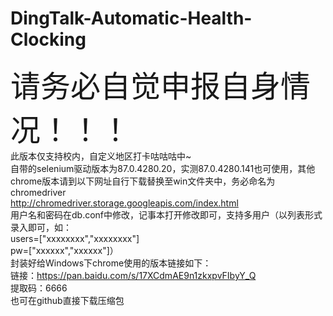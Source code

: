 # DingTalk-Automatic-Health-Clocking
<font size=35>请务必自觉申报自身情况！！！</font><br>
此版本仅支持校内，自定义地区打卡咕咕咕中~<br>
自带的selenium驱动版本为87.0.4280.20，实测87.0.4280.141也可使用，其他chrome版本请到以下网址自行下载替换至win文件夹中，务必命名为chromedriver<br>
http://chromedriver.storage.googleapis.com/index.html<br>
用户名和密码在db.conf中修改，记事本打开修改即可，支持多用户（以列表形式录入即可，如：<br>
users=["xxxxxxxx","xxxxxxxx"]<br>
pw=["xxxxxx","xxxxxx"]）<br>
封装好给Windows下chrome使用的版本链接如下：<br>
链接：https://pan.baidu.com/s/17XCdmAE9n1zkxpvFIbyY_Q <br>
提取码：6666 <br>
也可在github直接下载压缩包
